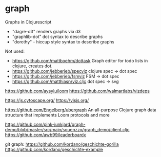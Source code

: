 # graph


Graphs in Clojurescript

- "dagre-d3" renders graphs via d3
- "graphlib-dot" dot syntax to describe graphs
- "dorothy" - hiccup style syntax to describe graphs


Not used:
- https://github.com/mattboehm/dottask Graph editor for todo lists in clojure, creates dot.
- https://github.com/jebberjeb/specviz  clojure spec -> dot spec
- https://github.com/jebberjeb/fsmviz  FSM -> dot spec
- https://github.com/matthiasn/viz.cljc dot spec -> svg

https://github.com/aysylu/loom
https://github.com/walmartlabs/vizdeps 


https://js.cytoscape.org/
https://visjs.org/

https://github.com/Engelberg/ubergraph
An all-purpose Clojure graph data structure that implements Loom protocols and more

https://github.com/pink-junkjard/graph-demo/blob/master/src/main/souenzzo/graph_demo/client.cljc
https://github.com/awb99/leaderboardx


git graph:
https://github.com/kordano/geschichte-gorilla
https://github.com/kordano/geschichte-example
